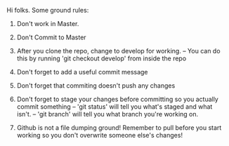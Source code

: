 Hi folks. Some ground rules:

1) Don't work in Master.

2) Don't Commit to Master

3) After you clone the repo, change to develop for working.
	– You can do this by running 'git checkout develop' from inside the repo

4) Don't forget to add a useful commit message

5) Don't forget that commiting doesn't push any changes

6) Don't forget to stage your changes before committing so you actually commit something
	– 'git status' will tell you what's staged and what isn't.
	– 'git branch' will tell you what branch you're working on.

7) Github is not a file dumping ground! Remember to pull before you start working so you don't overwrite someone else's changes! 